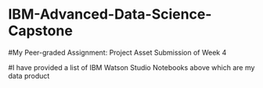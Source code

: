 # IBM-Advanced-Data-Science-Capstone


#My Peer-graded Assignment: Project Asset Submission of Week 4

#I have provided a list of IBM Watson Studio Notebooks above which are my data product

